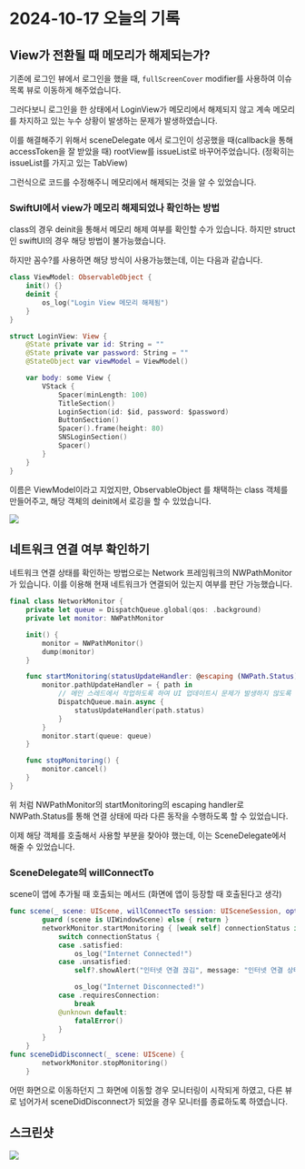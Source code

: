# 2024-10-17 오늘의 기록

## View가 전환될 때 메모리가 해제되는가?

기존에 로그인 뷰에서 로그인을 했을 때, `fullScreenCover` modifier를 사용하여 이슈 목록 뷰로 이동하게 해주었습니다.

그러다보니 로그인을 한 상태에서 LoginView가 메모리에서 해제되지 않고 계속 메모리를 차지하고 있는 누수 상황이 발생하는 문제가 발생하였습니다.

이를 해결해주기 위해서 sceneDelegate 에서 로그인이 성공했을 때(callback을 통해 accessToken을 잘 받았을 때) rootView를 issueList로 바꾸어주었습니다. (정확히는 issueList를 가지고 있는 TabView)

그런식으로 코드를 수정해주니 메모리에서 해제되는 것을 알 수 있었습니다.

### SwiftUI에서 view가 메모리 해제되었나 확인하는 방법

class의 경우 deinit을 통해서 메모리 해제 여부를 확인할 수가 있습니다. 하지만 struct인 swiftUI의 경우 해당 방법이 불가능했습니다.

하지만 꼼수?를 사용하면 해당 방식이 사용가능했는데, 이는 다음과 같습니다.

```swift
class ViewModel: ObservableObject {
    init() {}
    deinit {
        os_log("Login View 메모리 해제됨")
    }
}

struct LoginView: View {
    @State private var id: String = ""
    @State private var password: String = ""
    @StateObject var viewModel = ViewModel()

    var body: some View {
        VStack {
            Spacer(minLength: 100)
            TitleSection()
            LoginSection(id: $id, password: $password)
            ButtonSection()
            Spacer().frame(height: 80)
            SNSLoginSection()
            Spacer()
        }
    }
}
```

이름은 ViewModel이라고 지었지만, ObservableObject 를 채택하는 class 객체를 만들어주고, 해당 객체의 deinit에서 로깅을 할 수 있었습니다.

![](https://i.imgur.com/X3py1Er.png)

## 네트워크 연결 여부 확인하기

네트워크 연결 상태를 확인하는 방법으로는 Network 프레임워크의 NWPathMonitor가 있습니다.
이를 이용해 현재 네트워크가 연결되어 있는지 여부를 판단 가능했습니다.

```swift
final class NetworkMonitor {
    private let queue = DispatchQueue.global(qos: .background)
    private let monitor: NWPathMonitor

    init() {
        monitor = NWPathMonitor()
        dump(monitor)
    }

    func startMonitoring(statusUpdateHandler: @escaping (NWPath.Status) -> Void) {
        monitor.pathUpdateHandler = { path in
            // 메인 스레드에서 작업하도록 하여 UI 업데이트시 문제가 발생하지 않도록 함.
            DispatchQueue.main.async {
                statusUpdateHandler(path.status)
            }
        }
        monitor.start(queue: queue)
    }

    func stopMonitoring() {
        monitor.cancel()
    }
}

```

위 처럼 NWPathMonitor의 startMonitoring의 escaping handler로 NWPath.Status를 통해 연결 상태에 따라 다른 동작을 수행하도록 할 수 있었습니다.

이제 해당 객체를 호출해서 사용할 부분을 찾아야 했는데, 이는 SceneDelegate에서 해줄 수 있었습니다.

### SceneDelegate의 willConnectTo

scene이 앱에 추가될 때 호출되는 메서드 (화면에 앱이 등장할 때 호출된다고 생각)

```swift
func scene(_ scene: UIScene, willConnectTo session: UISceneSession, options connectionOptions: UIScene.ConnectionOptions) {
        guard (scene is UIWindowScene) else { return }
        networkMonitor.startMonitoring { [weak self] connectionStatus in
            switch connectionStatus {
            case .satisfied:
                os_log("Internet Connected!")
            case .unsatisfied:
                self?.showAlert("인터넷 연결 끊김", message: "인터넷 연결 상태를 확인해주세요.")

                os_log("Internet Disconnected!")
            case .requiresConnection:
                break
            @unknown default:
                fatalError()
            }
        }
    }
func sceneDidDisconnect(_ scene: UIScene) {
        networkMonitor.stopMonitoring()
    }
```

어떤 화면으로 이동하던지 그 화면에 이동할 경우 모니터링이 시작되게 하였고, 다른 뷰로 넘어가서 sceneDidDisconnect가 되었을 경우 모니터를 종료하도록 하였습니다.

## 스크린샷

![](https://i.imgur.com/H14oSoq.gif)

